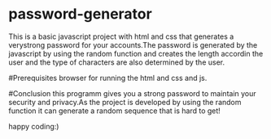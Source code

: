 # password-generator
This is a basic javascript project with html and css that generates a verystrong password for your accounts.The password is generated by the javascript by using the random function and creates the length accordin the user and the type of characters are also determined by the user.

#Prerequisites
browser for running the html and css and js.

#Conclusion
this programm gives you a strong password to maintain your security and privacy.As the project is developed by using the random function it can generate a random sequence that is hard to get!

happy coding:)

